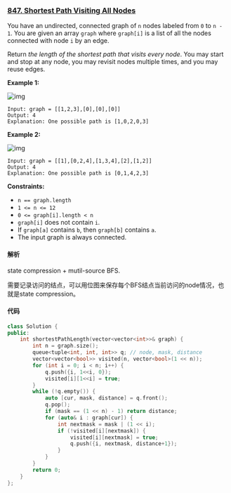 ### [847. Shortest Path Visiting All Nodes](https://leetcode.com/problems/shortest-path-visiting-all-nodes/)

You have an undirected, connected graph of `n` nodes labeled from `0` to `n - 1`. You are given an array `graph` where `graph[i]` is a list of all the nodes connected with node `i` by an edge.

Return *the length of the shortest path that visits every node*. You may start and stop at any node, you may revisit nodes multiple times, and you may reuse edges.

 

**Example 1:**

![img](https://assets.leetcode.com/uploads/2021/05/12/shortest1-graph.jpg)

```
Input: graph = [[1,2,3],[0],[0],[0]]
Output: 4
Explanation: One possible path is [1,0,2,0,3]
```

**Example 2:**

![img](https://assets.leetcode.com/uploads/2021/05/12/shortest2-graph.jpg)

```
Input: graph = [[1],[0,2,4],[1,3,4],[2],[1,2]]
Output: 4
Explanation: One possible path is [0,1,4,2,3]
```

 

**Constraints:**

- `n == graph.length`
- `1 <= n <= 12`
- `0 <= graph[i].length < n`
- `graph[i]` does not contain `i`.
- If `graph[a]` contains `b`, then `graph[b]` contains `a`.
- The input graph is always connected.

#### 解析

state compression + mutil-source BFS.

需要记录访问的结点，可以用位图来保存每个BFS结点当前访问的node情况，也就是state compression。

#### 代码

```c++
class Solution {
public:
    int shortestPathLength(vector<vector<int>>& graph) {
        int n = graph.size();
        queue<tuple<int, int, int>> q; // node, mask, distance
        vector<vector<bool>> visited(n, vector<bool>(1 << n));
        for (int i = 0; i < n; i++) {
            q.push({i, 1<<i, 0});
            visited[i][1<<i] = true;
        }
        while (!q.empty()) {
            auto [cur, mask, distance] = q.front();
            q.pop();
            if (mask == (1 << n) - 1) return distance;
            for (auto& i : graph[cur]) {
                int nextmask = mask | (1 << i);
                if (!visited[i][nextmask]) {
                    visited[i][nextmask] = true;
                    q.push({i, nextmask, distance+1});
                }
            }
        }
        return 0;
    }
};
```
